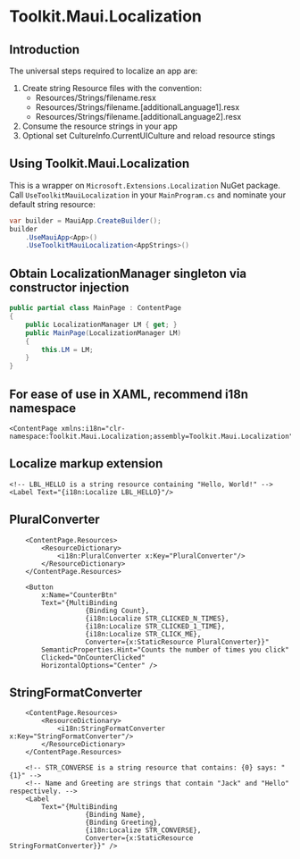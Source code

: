 # Toolkit.Maui.Localization

## Introduction

The universal steps required to localize an app are:
 1. Create string Resource files with the convention:
      - Resources/Strings/filename.resx
      - Resources/Strings/filename.[additionalLanguage1].resx
      - Resources/Strings/filename.[additionalLanguage2].resx
 2. Consume the resource strings in your app
 3. Optional set CultureInfo.CurrentUICulture and reload resource stings

## Using Toolkit.Maui.Localization

This is a wrapper on `Microsoft.Extensions.Localization` NuGet package.
Call `UseToolkitMauiLocalization` in your `MainProgram.cs` and nominate your default string resource:

```c#
var builder = MauiApp.CreateBuilder();
builder
    .UseMauiApp<App>()
    .UseToolkitMauiLocalization<AppStrings>()
```

## Obtain LocalizationManager singleton via constructor injection

```c#
public partial class MainPage : ContentPage
{
    public LocalizationManager LM { get; }
    public MainPage(LocalizationManager LM)
    {
        this.LM = LM;
    }
}
```

## For ease of use in XAML, recommend i18n namespace

```xaml
<ContentPage xmlns:i18n="clr-namespace:Toolkit.Maui.Localization;assembly=Toolkit.Maui.Localization">
```

## Localize markup extension

```xaml
<!-- LBL_HELLO is a string resource containing "Hello, World!" -->
<Label Text="{i18n:Localize LBL_HELLO}"/>
```

## PluralConverter

```xaml
    <ContentPage.Resources>
        <ResourceDictionary>
            <i18n:PluralConverter x:Key="PluralConverter"/>
        </ResourceDictionary>
    </ContentPage.Resources>

    <Button
        x:Name="CounterBtn"
        Text="{MultiBinding
                   {Binding Count},
                   {i18n:Localize STR_CLICKED_N_TIMES},
                   {i18n:Localize STR_CLICKED_1_TIME},
                   {i18n:Localize STR_CLICK_ME},
                   Converter={x:StaticResource PluralConverter}}"
        SemanticProperties.Hint="Counts the number of times you click"
        Clicked="OnCounterClicked"
        HorizontalOptions="Center" />
```

## StringFormatConverter

```xaml
    <ContentPage.Resources>
        <ResourceDictionary>
            <i18n:StringFormatConverter x:Key="StringFormatConverter"/>
        </ResourceDictionary>
    </ContentPage.Resources>

    <!-- STR_CONVERSE is a string resource that contains: {0} says: "{1}" -->
    <!-- Name and Greeting are strings that contain "Jack" and "Hello" respectively. -->
    <Label
        Text="{MultiBinding
                   {Binding Name},
                   {Binding Greeting},
                   {i18n:Localize STR_CONVERSE},
                   Converter={x:StaticResource StringFormatConverter}}" />
```
